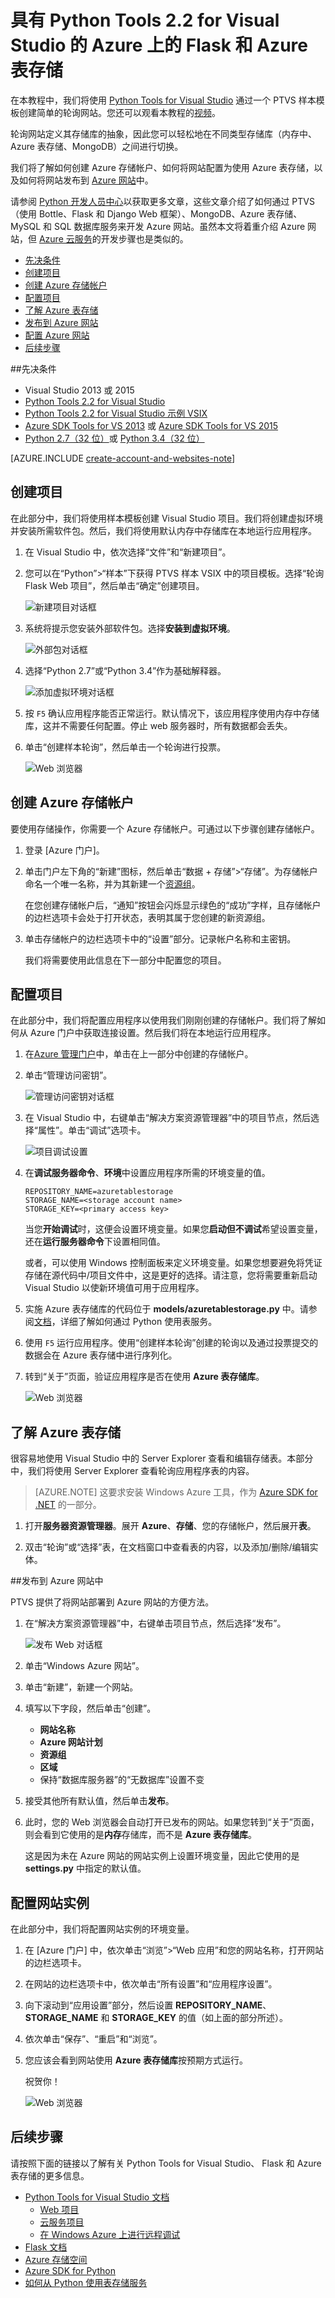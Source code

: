 <properties 
	pageTitle="具有 Python Tools 2.1 for Visual Studio 的 Azure 上的 Flask 和 Azure 表存储" 
	description="了解如何使用 Python Tools for Visual Studio 来创建在 Azure 表存储中存储数据的 Flask网站，以及将应用部署到 Azure 网站中。" 
	services="app-service\web"
	tags="python"
	documentationCenter="python" 
	authors="huguesv" 
	manager="wpickett" 
	editor=""/>

<tags 
	ms.service="app-service-web"  
	ms.date="08/30/2015"
	wacn.date="11/02/2015"/>




# 具有 Python Tools 2.2 for Visual Studio 的 Azure 上的 Flask 和 Azure 表存储 

在本教程中，我们将使用 [Python Tools for Visual Studio] 通过一个 PTVS 样本模板创建简单的轮询网站。您还可以观看本教程的[视频](https://www.youtube.com/watch?v=qUtZWtPwbTk)。

轮询网站定义其存储库的抽象，因此您可以轻松地在不同类型存储库（内存中、Azure 表存储、MongoDB）之间进行切换。

我们将了解如何创建 Azure 存储帐户、如何将网站配置为使用 Azure 表存储，以及如何将网站发布到 [Azure 网站](/documentation/services/web-sites/)中。

请参阅 [Python 开发人员中心]以获取更多文章，这些文章介绍了如何通过 PTVS（使用 Bottle、Flask 和 Django Web 框架）、MongoDB、Azure 表存储、MySQL 和 SQL 数据库服务来开发 Azure 网站。虽然本文将着重介绍 Azure 网站，但 [Azure 云服务]的开发步骤也是类似的。

+ [先决条件](#prerequisites)
+ [创建项目](#create-the-project)
+ [创建 Azure 存储帐户](#create-an-azure-storage-account)
+ [配置项目](#configure-the-project)
+ [了解 Azure 表存储](#explore-the-azure-table-storage)
+ [发布到 Azure 网站](#publish-to-an-azure-website)
+ [配置 Azure 网站](#configure-the-azure-website)
+ [后续步骤](#next-steps)

##<a name="prerequisites"></a>先决条件

 - Visual Studio 2013 或 2015
 - [Python Tools 2.2 for Visual Studio]
 - [Python Tools 2.2 for Visual Studio 示例 VSIX]
 - [Azure SDK Tools for VS 2013] 或 [Azure SDK Tools for VS 2015]
 - [Python 2.7（32 位）]或 [Python 3.4（32 位）]

[AZURE.INCLUDE [create-account-and-websites-note](../includes/create-account-and-websites-note.md)]

## 创建项目

在此部分中，我们将使用样本模板创建 Visual Studio 项目。我们将创建虚拟环境并安装所需软件包。然后，我们将使用默认内存中存储库在本地运行应用程序。

1.  在 Visual Studio 中，依次选择“文件”和“新建项目”。

1.  您可以在“Python”>“样本”下获得 PTVS 样本 VSIX 中的项目模板。选择“轮询 Flask Web 项目”，然后单击“确定”创建项目。

  	![新建项目对话框](./media/web-sites-python-ptvs-flask-table-storage/PollsFlaskNewProject.png)

1.  系统将提示您安装外部软件包。选择**安装到虚拟环境**。

  	![外部包对话框](./media/web-sites-python-ptvs-flask-table-storage/PollsFlaskExternalPackages.png)

1.  选择“Python 2.7”或“Python 3.4”作为基础解释器。

  	![添加虚拟环境对话框](./media/web-sites-python-ptvs-flask-table-storage/PollsCommonAddVirtualEnv.png)

1.  按 `F5` 确认应用程序能否正常运行。默认情况下，该应用程序使用内存中存储库，这并不需要任何配置。停止 web 服务器时，所有数据都会丢失。

1.  单击“创建样本轮询”，然后单击一个轮询进行投票。

  	![Web 浏览器](./media/web-sites-python-ptvs-flask-table-storage/PollsFlaskInMemoryBrowser.png)

## 创建 Azure 存储帐户

要使用存储操作，你需要一个 Azure 存储帐户。可通过以下步骤创建存储帐户。

1.  登录 [Azure 门户]。

2. 单击门户左下角的“新建”图标，然后单击“数据 + 存储”>“存储”。为存储帐户命名一个唯一名称，并为其新建一个[资源组](/documentation/articles/resource-group-overview)。

  	<!-- ![New Button](./media/web-sites-python-ptvs-flask-table-storage/PollsCommonAzurePlusNew.png) -->

	在您创建存储帐户后，“通知”按钮会闪烁显示绿色的“成功”字样，且存储帐户的边栏选项卡会处于打开状态，表明其属于您创建的新资源组。

5. 单击存储帐户的边栏选项卡中的“设置”部分。记录帐户名称和主密钥。

	我们将需要使用此信息在下一部分中配置您的项目。

## 配置项目

在此部分中，我们将配置应用程序以使用我们刚刚创建的存储帐户。我们将了解如何从 Azure 门户中获取连接设置。然后我们将在本地运行应用程序。

1.  在[Azure 管理门户][]中，单击在上一部分中创建的存储帐户。

1.  单击“管理访问密钥”。

  	![管理访问密钥对话框](./media/web-sites-python-ptvs-flask-table-storage/PollsCommonAzureTableStorageManageKeys.png)

1.  在 Visual Studio 中，右键单击“解决方案资源管理器”中的项目节点，然后选择“属性”。单击“调试”选项卡。

  	![项目调试设置](./media/web-sites-python-ptvs-flask-table-storage/PollsFlaskAzureTableStorageProjectDebugSettings.png)

1.  在**调试服务器命令**、**环境**中设置应用程序所需的环境变量的值。

        REPOSITORY_NAME=azuretablestorage
        STORAGE_NAME=<storage account name>
        STORAGE_KEY=<primary access key>

    当您**开始调试**时，这便会设置环境变量。如果您**启动但不调试**希望设置变量，还在**运行服务器命令**下设置相同值。

    或者，可以使用 Windows 控制面板来定义环境变量。如果您想要避免将凭证存储在源代码中/项目文件中，这是更好的选择。请注意，您将需要重新启动 Visual Studio 以使新环境值可用于应用程序。

1.  实施 Azure 表存储库的代码位于 **models/azuretablestorage.py** 中。请参阅[文档]，详细了解如何通过 Python 使用表服务。

1.  使用 `F5` 运行应用程序。使用“创建样本轮询”创建的轮询以及通过投票提交的数据会在 Azure 表存储中进行序列化。

1.  转到“关于”页面，验证应用程序是否在使用 **Azure 表存储库**。

  	![Web 浏览器](./media/web-sites-python-ptvs-flask-table-storage/PollsFlaskAzureTableStorageAbout.png)

## 了解 Azure 表存储

很容易地使用 Visual Studio 中的 Server Explorer 查看和编辑存储表。本部分中，我们将使用 Server Explorer 查看轮询应用程序表的内容。

> [AZURE.NOTE] 这要求安装 Windows Azure 工具，作为 [Azure SDK for .NET] 的一部分。

1.  打开**服务器资源管理器**。展开 **Azure**、**存储**、您的存储帐户，然后展开**表**。

  	<!-- ![Server Explorer](./media/web-sites-python-ptvs-flask-table-storage/PollsCommonServerExplorer.png) -->

1.  双击“轮询”或“选择”表，在文档窗口中查看表的内容，以及添加/删除/编辑实体。

  	<!-- ![Table Query Results](./media/web-sites-python-ptvs-flask-table-storage/PollsCommonServerExplorerTable.png) -->

##<a name="publish-to-an-azure-website"></a>发布到 Azure 网站中

PTVS 提供了将网站部署到 Azure 网站的方便方法。

1.  在“解决方案资源管理器”中，右键单击项目节点，然后选择“发布”。

  	![发布 Web 对话框](./media/web-sites-python-ptvs-flask-table-storage/PollsCommonPublishWebSiteDialog.png)

1.  单击“Windows Azure 网站”。

1.  单击“新建”，新建一个网站。

1.  填写以下字段，然后单击“创建”。
	-	**网站名称**
	-	**Azure 网站计划**
	-	**资源组**
	-	**区域**
	-	保持“数据库服务器”的“无数据库”设置不变

  	<!-- ![Create Site on Windows Azure Dialog](./media/web-sites-python-ptvs-flask-table-storage/PollsCommonCreateWebSite.png) -->

1.  接受其他所有默认值，然后单击**发布**。

1.  此时，您的 Web 浏览器会自动打开已发布的网站。如果您转到“关于”页面，则会看到它使用的是**内存**存储库，而不是 **Azure 表存储库**。

    这是因为未在 Azure 网站的网站实例上设置环境变量，因此它使用的是 **settings.py** 中指定的默认值。

## 配置网站实例

在此部分中，我们将配置网站实例的环境变量。

1.  在 [Azure 门户] 中，依次单击“浏览”>“Web 应用”和您的网站名称，打开网站的边栏选项卡。

1.  在网站的边栏选项卡中，依次单击“所有设置”和“应用程序设置”。

  	<!-- ![Top Menu](./media/web-sites-python-ptvs-flask-table-storage/PollsCommonWebSiteTopMenu.png) -->

1.  向下滚动到“应用设置”部分，然后设置 **REPOSITORY_NAME**、**STORAGE_NAME** 和 **STORAGE_KEY** 的值（如上面的部分所述）。

  	<!-- ![App Settings](./media/web-sites-python-ptvs-flask-table-storage/PollsCommonWebSiteConfigureSettingsTableStorage.png) -->

1. 依次单击“保存”、“重启”和“浏览”。

  	<!-- ![Bottom Menu](./media/web-sites-python-ptvs-flask-table-storage/PollsCommonWebSiteConfigureBottomMenu.png) -->

1.  您应该会看到网站使用 **Azure 表存储库**按预期方式运行。

    祝贺你！

  	![Web 浏览器](./media/web-sites-python-ptvs-flask-table-storage/PollsFlaskAzureBrowser.png)

## 后续步骤

请按照下面的链接以了解有关 Python Tools for Visual Studio、 Flask 和 Azure 表存储的更多信息。

- [Python Tools for Visual Studio 文档]
  - [Web 项目]
  - [云服务项目]
  - [在 Windows Azure 上进行远程调试]
- [Flask 文档]
- [Azure 存储空间]
- [Azure SDK for Python]
- [如何从 Python 使用表存储服务]


<!--Link references-->
[Python 开发人员中心]: /develop/python/
[Azure 云服务]: /documentation/articles/cloud-services-python-ptvs
[文档]: /documentation/articles/storage-python-how-to-use-table-storage
[如何从 Python 使用表存储服务]: /documentation/articles/storage-python-how-to-use-table-storage

<!--External Link references-->
[Azure 管理门户]: https://manage.windowsazure.cn
[Azure SDK for .NET]: /downloads/
[Python Tools for Visual Studio]: http://aka.ms/ptvs
[Python Tools 2.2 for Visual Studio]: http://go.microsoft.com/fwlink/?LinkID=624025
[Python Tools 2.2 for Visual Studio 示例 VSIX]: http://go.microsoft.com/fwlink/?LinkID=624025
[Azure SDK Tools for VS 2013]: http://go.microsoft.com/fwlink/?LinkId=323510
[Azure SDK Tools for VS 2015]: http://go.microsoft.com/fwlink/?linkid=518003
[Python 2.7（32 位）]: http://go.microsoft.com/fwlink/?LinkId=517190
[Python 3.4（32 位）]: http://go.microsoft.com/fwlink/?LinkId=517191
[Python Tools for Visual Studio 文档]: http://pytools.codeplex.com/documentation
[Flask 文档]: http://flask.pocoo.org/
[在 Windows Azure 上进行远程调试]: http://pytools.codeplex.com/wikipage?title=Features%20Azure%20Remote%20Debugging
[Web 项目]: http://pytools.codeplex.com/wikipage?title=Features%20Web%20Project
[云服务项目]: http://pytools.codeplex.com/wikipage?title=Features%20Cloud%20Project
[Azure 存储空间]: /documentation/services/storage/
[Azure SDK for Python]: https://github.com/Azure/azure-sdk-for-python
 

<!---HONumber=76-->